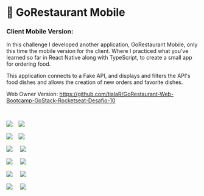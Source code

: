 <h1>🚀 GoRestaurant Mobile </h1>

<h3>Client Mobile Version:</h3>

<p>

In this challenge I developed another application, GoRestaurant Mobile, only this time the mobile version for the client. Where I practiced what you’ve learned so far in React Native along with TypeScript, to create a small app for ordering food.

This application connects to a Fake API, and displays and filters the API's food dishes and allows the creation of new orders and favorite dishes.
</p>

Web Owner Version: https://github.com/tialaR/GoRestaurant-Web-Bootcamp-GoStack-Rocketseat-Desafio-10

</br>

![](gif1.gif) _&nbsp;&nbsp;_ ![](gif2.gif) 
</br>

![](gif3.gif) _&nbsp;&nbsp;_ ![](gif4.gif) 
</br>

![](tela1.png) _&nbsp;&nbsp;&nbsp;_ ![](tela2.png)
</br>

![](tela3.png) _&nbsp;&nbsp;&nbsp;_ ![](tela4.png) 
</br>

![](tela5.png) _&nbsp;&nbsp;&nbsp;_ ![](tela6.png)
</br>

![](tela7.png) _&nbsp;&nbsp;&nbsp;_ ![](tela8.png)

